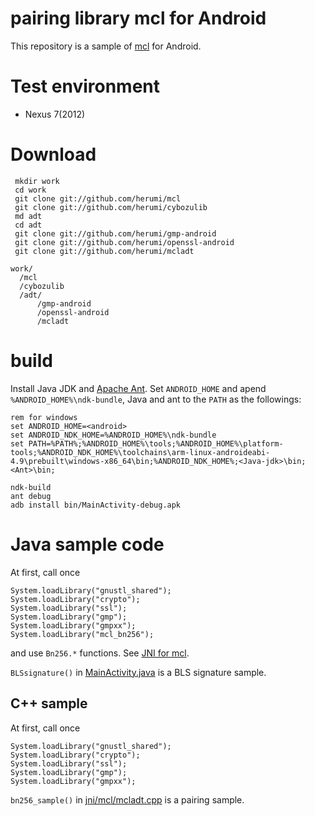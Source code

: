 
# pairing library mcl for Android

This repository is a sample of [mcl](git://github.com/herumi/mcl) for Android.

# Test environment

* Nexus 7(2012)

# Download

```
 mkdir work
 cd work
 git clone git://github.com/herumi/mcl
 git clone git://github.com/herumi/cybozulib
 md adt
 cd adt
 git clone git://github.com/herumi/gmp-android
 git clone git://github.com/herumi/openssl-android
 git clone git://github.com/herumi/mcladt
```

```
work/
  /mcl
  /cybozulib
  /adt/
      /gmp-android
      /openssl-android
      /mcladt

```


# build
Install Java JDK and [Apache Ant](http://ant.apache.org/).
Set `ANDROID_HOME` and apend `%ANDROID_HOME%\ndk-bundle`, Java and ant to the `PATH` as the followings:
```
rem for windows
set ANDROID_HOME=<android>
set ANDROID_NDK_HOME=%ANDROID_HOME%\ndk-bundle
set PATH=%PATH%;%ANDROID_HOME%\tools;%ANDROID_HOME%\platform-tools;%ANDROID_NDK_HOME%\toolchains\arm-linux-androideabi-4.9\prebuilt\windows-x86_64\bin;%ANDROID_NDK_HOME%;<Java-jdk>\bin;<Ant>\bin;
```

```
ndk-build
ant debug
adb install bin/MainActivity-debug.apk
```

# Java sample code
At first, call once
```
System.loadLibrary("gnustl_shared");
System.loadLibrary("crypto");
System.loadLibrary("ssl");
System.loadLibrary("gmp");
System.loadLibrary("gmpxx");
System.loadLibrary("mcl_bn256");
```
and use `Bn256.*` functions.
See [JNI for mcl](https://github.com/herumi/mcl/blob/master/java/java.md).

`BLSsignature()` in
[MainActivity.java](src/com/herumi/mcladt/MainActivity.java) is a BLS signature sample.

## C++ sample
At first, call once
```
System.loadLibrary("gnustl_shared");
System.loadLibrary("crypto");
System.loadLibrary("ssl");
System.loadLibrary("gmp");
System.loadLibrary("gmpxx");
```
`bn256_sample()` in [jni/mcl/mcladt.cpp](jni/mcladt.cpp) is a pairing sample.
